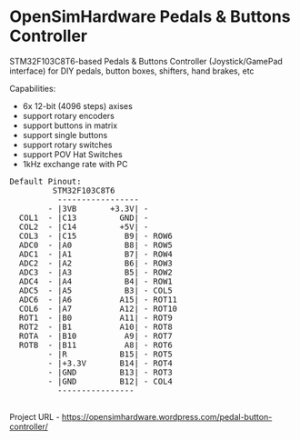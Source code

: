 # OpenSimHardware Pedals & Buttons Controller

STM32F103C8T6-based Pedals & Buttons Controller (Joystick/GamePad interface) for DIY pedals, button boxes, shifters, hand brakes, etc

Capabilities:
- 6x 12-bit (4096 steps) axises
- support rotary encoders
- support buttons in matrix
- support single buttons
- support rotary switches
- support POV Hat Switches
- 1kHz exchange rate with PC


<pre>
Default Pinout:
		 STM32F103C8T6
		  -----------------
		- |3VB		 +3.3V| -
  COL1	- |C13		   GND| -
  COL2	- |C14		   +5V| - 
  COL3	- |C15		    B9| - ROW6
  ADC0 	- |A0		    B8| - ROW5
  ADC1 	- |A1		    B7| - ROW4
  ADC2	- |A2		    B6| - ROW3
  ADC3	- |A3		    B5| - ROW2
  ADC4	- |A4		    B4| - ROW1
  ADC5	- |A5		    B3| - COL5
  ADC6	- |A6		   A15| - ROT11
  COL6	- |A7		   A12| - ROT10
  ROT1	- |B0		   A11| - ROT9
  ROT2	- |B1		   A10| - ROT8
  ROTA	- |B10		    A9| - ROT7
  ROTB	- |B11		    A8| - ROT6
		- |R		   B15| - ROT5
		- |+3.3V	   B14| - ROT4
		- |GND		   B13| - ROT3
		- |GND		   B12| - COL4
		  ----------------
		  
</pre>
		  

Project URL - https://opensimhardware.wordpress.com/pedal-button-controller/